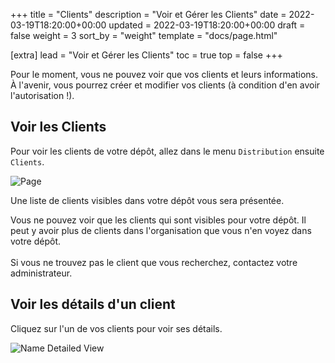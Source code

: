 +++
title = "Clients"
description = "Voir et Gérer les Clients"
date = 2022-03-19T18:20:00+00:00
updated = 2022-03-19T18:20:00+00:00
draft = false
weight = 3
sort_by = "weight"
template = "docs/page.html"

[extra]
lead = "Voir et Gérer les Clients"
toc = true
top = false
+++

<div class="omsupdate">
Pour le moment, vous ne pouvez voir que vos clients et leurs informations. À l'avenir, vous pourrez créer et modifier vos clients (à condition d'en avoir l'autorisation !). 
</div>

## Voir les Clients

Pour voir les clients de votre dépôt, allez dans le menu  `Distribution` ensuite `Clients`. 

![Page](/docs/distribution/images/cust_gotocust2_fr.png)

Une liste de clients visibles dans votre dépôt vous sera présentée. 

<div class="note">
Vous ne pouvez voir que les clients qui sont visibles pour votre dépôt. Il peut y avoir plus de clients dans l'organisation que vous n'en voyez dans votre dépôt.  
<br>
<br>
Si vous ne trouvez pas le client que vous recherchez, contactez votre administrateur. 
</div>


## Voir les détails d'un client

Cliquez sur l'un de vos clients pour voir ses détails.

![Name Detailed View](/docs/distribution/images/cust_detailedview_fr.png)
